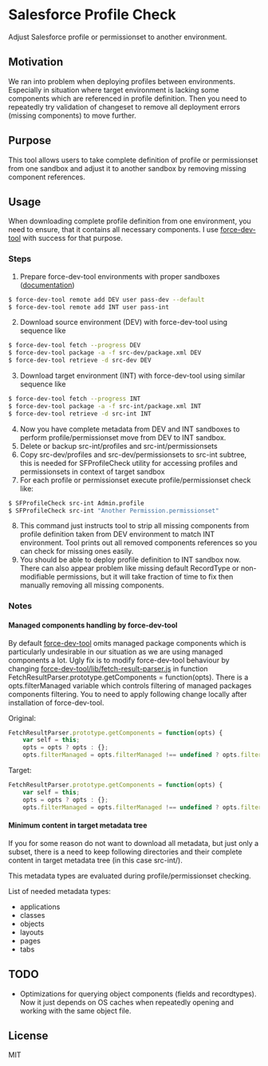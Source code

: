 # Salesforce Profile Check
Adjust Salesforce profile or permissionset to another environment.

## Motivation
We ran into problem when deploying profiles between environments. Especially in situation where target environment is lacking some components which are referenced in profile definition. Then you need to repeatedly try validation of changeset to remove all deployment errors (missing components) to move further.

## Purpose
This tool allows users to take complete definition of profile or permissionset from one sandbox and adjust it to another sandbox by removing missing component references.

## Usage
When downloading complete profile definition from one environment, you need to ensure, that it contains all necessary components. I use [force-dev-tool](https://github.com/amtrack/force-dev-tool) with success for that purpose.

### Steps
1. Prepare force-dev-tool environments with proper sandboxes ([documentation](https://github.com/amtrack/force-dev-tool#examples))
```sh
$ force-dev-tool remote add DEV user pass-dev --default
$ force-dev-tool remote add INT user pass-int
```
2. Download source environment (DEV) with force-dev-tool using sequence like
```sh
$ force-dev-tool fetch --progress DEV
$ force-dev-tool package -a -f src-dev/package.xml DEV
$ force-dev-tool retrieve -d src-dev DEV
```
3. Download target environment (INT) with force-dev-tool using similar sequence like
```sh
$ force-dev-tool fetch --progress INT
$ force-dev-tool package -a -f src-int/package.xml INT
$ force-dev-tool retrieve -d src-int INT
```
4. Now you have complete metadata from DEV and INT sandboxes to perform profile/permissionset move from DEV to INT sandbox.
5. Delete or backup src-int/profiles and src-int/permissionsets
6. Copy src-dev/profiles and src-dev/permissionsets to src-int subtree, this is needed for SFProfileCheck utility for accessing profiles and permissionsets in context of target sandbox
7. For each profile or permissionset execute profile/permissionset check like:
```sh
$ SFProfileCheck src-int Admin.profile
$ SFProfileCheck src-int "Another Permission.permissionset"
```
8. This command just instructs tool to strip all missing components from profile definition taken from DEV environment to match INT environment. Tool prints out all removed components references so you can check for missing ones easily.
9. You should be able to deploy profile definition to INT sandbox now. There can also appear problem like missing default RecordType or non-modifiable permissions, but it will take fraction of time to fix then manually removing all missing components.

### Notes

#### Managed components handling by force-dev-tool
By default [force-dev-tool](https://github.com/amtrack/force-dev-tool) omits managed package components which is particularly undesirable in our situation as we are using managed components a lot.
Ugly fix is to modify force-dev-tool behaviour by changing [force-dev-tool/lib/fetch-result-parser.js](https://github.com/amtrack/force-dev-tool/blob/master/lib/fetch-result-parser.js) in function FetchResultParser.prototype.getComponents = function(opts). There is a opts.filterManaged variable which controls filtering of managed packages components filtering. You to need to apply following change locally after installation of force-dev-tool.

Original:
```javascript
FetchResultParser.prototype.getComponents = function(opts) {
	var self = this;
	opts = opts ? opts : {};
	opts.filterManaged = opts.filterManaged !== undefined ? opts.filterManaged : true;
```
Target:
```javascript
FetchResultParser.prototype.getComponents = function(opts) {
	var self = this;
	opts = opts ? opts : {};
	opts.filterManaged = opts.filterManaged !== undefined ? opts.filterManaged : false;
```
#### Minimum content in target metadata tree

If you for some reason do not want to download all metadata, but just only a subset, there is a need to keep following directories and their complete content in target metadata tree (in this case src-int/).

This metadata types are evaluated during profile/permissionset checking.

List of needed metadata types:
- applications
- classes
- objects
- layouts
- pages
- tabs

## TODO
 - Optimizations for querying object components (fields and recordtypes). Now it just depends on OS caches when repeatedly opening and working with the same object file.

## License
MIT